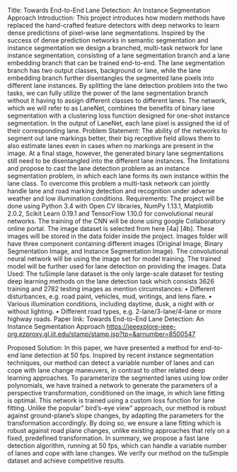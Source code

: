 Title: Towards End-to-End Lane Detection: An Instance Segmentation Approach
Introduction:
This project introduces how modern methods have replaced the hand-crafted feature detectors with deep networks to learn dense predictions of pixel-wise lane segmentations. Inspired by the success of dense prediction networks in semantic segmentation and instance segmentation we design a branched, multi-task network for lane instance segmentation, consisting of a lane segmentation branch and a lane embedding branch that can be trained end-to-end. The lane segmentation branch has two output classes, background or lane, while the lane embedding branch further disentangles the segmented lane pixels into different lane instances. By splitting the lane detection problem into the two tasks, we can fully utilize the power of the lane segmentation branch without it having to assign different classes to different lanes. The network, which we will refer to as LaneNet, combines the benefits of binary lane segmentation with a clustering loss function designed for one-shot instance segmentation. In the output of LaneNet, each lane pixel is assigned the id of their corresponding lane.
Problem Statement:
The ability of the networks to segment out lane markings better, their big receptive field allows them to also estimate lanes even in cases when no markings are present in the image. At a final stage, however, the generated binary lane segmentations still need to be disentangled into the different lane instances. The limitations and propose to cast the lane detection problem as an instance segmentation problem, in which each lane forms its own instance within the lane class. To overcome this problem a multi-task network can jointly handle lane and road marking detection and recognition under adverse weather and low illumination conditions.
Requirements:
The project will be done using Python 3.4 with Open CV libraries, NumPy 1.13.1, Matplotlib 2.0.2, Scikit Learn 0.19.1 and TensorFlow 1.10.0 for convolutional neural networks. The training of the CNN will be done using google Collaboratory online portal. The image dataset is selected from here [4a] [4b]. These images will be stored in the data folder inside the project. Images folder will have three component containing different images (Original Image, Binary Segmentation Image, and Instance Segmentation Image). The convolutional neural network will be using the image set for model training. The trained model will be further used for lane detection on providing the images.
Data Used:
The tuSimple lane dataset is the only large-scale dataset for testing deep learning methods on the lane detection task which consists 3626 training and 2782 testing images as mention circumstances:
• Different disturbances, e.g. road paint, vehicles, mud, writings, and lens flare.
• Various illumination conditions, including daytime, dusk, a night with or without lighting.
• Different road types, e.g. 2-lane/3-lane/4-lane or more highway roads.
Paper link: Towards End-to-End Lane Detection: An Instance Segmentation Approach
https://ieeexplore-ieee-org.ezproxy.gl.iit.edu/stamp/stamp.jsp?tp=&arnumber=8500547
 
Proposed Solution:
In this paper, we have presented a method for end-to-end lane detection at 50 fps. Inspired by recent instance segmentation techniques, our method can detect a variable number of lanes and can cope with lane change maneuvers, in contrast to other related deep learning approaches. To parameterize the segmented lanes using low order polynomials, we have trained a network to generate the parameters of a perspective transformation, conditioned on the image, in which lane fitting is optimal. This network is trained using a custom loss function for lane fitting. Unlike the popular” bird’s-eye view” approach, our method is robust against ground-plane’s slope changes, by adapting the parameters for the transformation accordingly. By doing so, we ensure a lane fitting which is robust against road plane changes, unlike existing approaches that rely on a fixed, predefined transformation. In summary, we propose a fast lane detection algorithm, running at 50 fps, which can handle a variable number of lanes and cope with lane changes. We verify our method on the tuSimple dataset and achieve competitive results.
